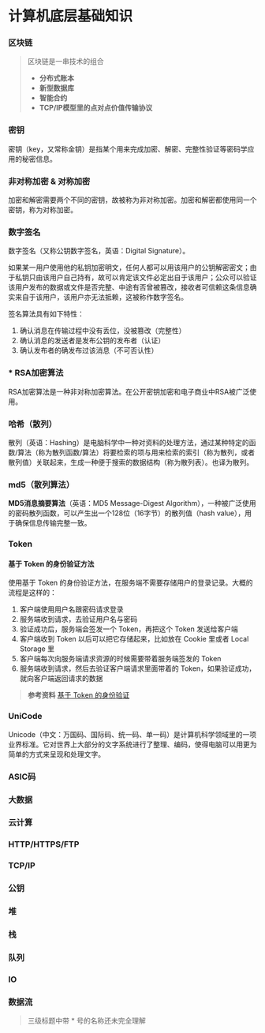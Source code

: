 # 计算机底层基础知识

### 区块链
> 区块链是一串技术的组合
> 
> * **分布式账本**
> * **新型数据库**
> * **智能合约**
> * **TCP/IP模型里的点对点价值传输协议**

### 密钥
密钥（key，又常称金钥）是指某个用来完成加密、解密、完整性验证等密码学应用的秘密信息。

### 非对称加密 & 对称加密
加密和解密需要两个不同的密钥，故被称为非对称加密。加密和解密都使用同一个密钥，称为对称加密。

### 数字签名
数字签名（又称公钥数字签名，英语：Digital Signature）。

如果某一用户使用他的私钥加密明文，任何人都可以用该用户的公钥解密密文；由于私钥只由该用户自己持有，故可以肯定该文件必定出自于该用户；公众可以验证该用户发布的数据或文件是否完整、中途有否曾被篡改，接收者可信赖这条信息确实来自于该用户，该用户亦无法抵赖，这被称作数字签名。

签名算法具有如下特性：
1. 确认消息在传输过程中没有丢位，没被篡改（完整性）
2. 确认消息的发送者是发布公钥的发布者（认证）
3. 确认发布者的确发布过该消息（不可否认性）

### * RSA加密算法
RSA加密算法是一种非对称加密算法。在公开密钥加密和电子商业中RSA被广泛使用。

### 哈希（散列）
散列（英语：Hashing）是电脑科学中一种对资料的处理方法，通过某种特定的函数/算法（称为散列函数/算法）将要检索的项与用来检索的索引（称为散列，或者散列值）关联起来，生成一种便于搜索的数据结构（称为散列表）。也译为散列。


### md5（散列算法）
**MD5消息摘要算法**（英语：MD5 Message-Digest Algorithm），一种被广泛使用的密码散列函数，可以产生出一个128位（16字节）的散列值（hash value），用于确保信息传输完整一致。


### Token
#### 基于 Token 的身份验证方法

使用基于 Token 的身份验证方法，在服务端不需要存储用户的登录记录。大概的流程是这样的：

1. 客户端使用用户名跟密码请求登录
2. 服务端收到请求，去验证用户名与密码
3. 验证成功后，服务端会签发一个 Token，再把这个 Token 发送给客户端
4. 客户端收到 Token 以后可以把它存储起来，比如放在 Cookie 里或者 Local Storage 里
5. 客户端每次向服务端请求资源的时候需要带着服务端签发的 Token
6. 服务端收到请求，然后去验证客户端请求里面带着的 Token，如果验证成功，就向客户端返回请求的数据

> **参考资料**
> [基于 Token 的身份验证](https://ninghao.net/blog/2834)

### UniCode
Unicode（中文：万国码、国际码、统一码、单一码）是计算机科学领域里的一项业界标准。它对世界上大部分的文字系统进行了整理、编码，使得电脑可以用更为简单的方式来呈现和处理文字。

### ASIC码
### 大数据
### 云计算
### HTTP/HTTPS/FTP
### TCP/IP
### 公钥
### 堆
### 栈
### 队列
### IO
### 数据流

> 三级标题中带 * 号的名称还未完全理解
